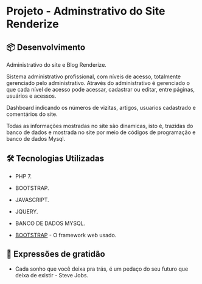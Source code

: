 # Projeto -  Adminstrativo do Site Renderize

## 📦 Desenvolvimento
Administrativo do site e Blog Renderize.

Sistema administrativo profissional, com níveis de acesso, totalmente gerenciado pelo administrativo. Através do administrativo é gerenciado o que cada nível de acesso pode acessar, cadastrar ou editar, entre páginas, usuários e acessos.

Dashboard indicando os números de vizitas, artigos, usuarios cadastrado e comentários do site.

Todas as informações mostradas no site são dinamicas, isto é, trazidas do banco de dados e mostrada no site por meio de códigos de programação e banco de dados Mysql.

## 🛠️ Tecnologias Utilizadas

* PHP 7.
* BOOTSTRAP.
* JAVASCRIPT.
* JQUERY.
* BANCO DE DADOS MYSQL.

* [BOOTSTRAP](https://getbootstrap.com/) - O framework web usado.

## 🎁 Expressões de gratidão

* Cada sonho que você deixa pra trás, é um pedaço do seu futuro que deixa de existir - Steve Jobs.
